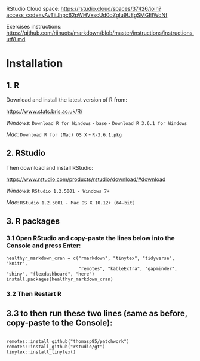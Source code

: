 RStudio Cloud space: 
https://rstudio.cloud/spaces/37426/join?access_code=vAvTiiJhpc62pWHVxscUd0oZglu9UEgSMGEIWdNf

Exercises instructions:
https://github.com/riinuots/markdown/blob/master/instructions/instructions.utf8.md

# Installation

## 1. R

Download and install the latest version of R from:

https://www.stats.bris.ac.uk/R/

*Windows*: `Download R for Windows` - `base` - `Download R 3.6.1 for Windows`

*Mac*: `Download R for (Mac) OS X` - `R-3.6.1.pkg`

## 2. RStudio

Then download and install RStudio:

https://www.rstudio.com/products/rstudio/download/#download

*Windows*: `RStudio 1.2.5001 - Windows 7+`

*Mac*: `RStudio 1.2.5001 - Mac OS X 10.12+ (64-bit)`

## 3. R packages

### 3.1 Open RStudio and copy-paste the lines below into the Console and press Enter:

```{r}
healthyr_markdown_cran = c("rmarkdown", "tinytex", "tidyverse", "knitr",
                           "remotes", "kableExtra", "gapminder", "shiny", "flexdashboard", "here")
install.packages(healthyr_markdown_cran)
```

### 3.2 Then Restart R

## 3.3 to then run these two lines (same as before, copy-paste to the Console):

```{r}

remotes::install_github("thomasp85/patchwork")
remotes::install_github("rstudio/gt")
tinytex::install_tinytex()

```
